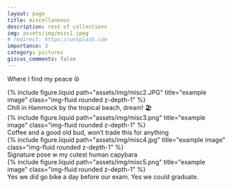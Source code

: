 ```yaml
---
layout: page
title: miscellaneous
description: rest of collections
img: assets/img/misc1.jpeg
# redirect: https://unsplash.com
importance: 3
category: pictures
giscus_comments: false
---
```


Where I find my peace ☮ 

<div class="row">
    <div class="col-sm mt-3 mt-md-0">
        {% include figure.liquid path="assets/img/misc2.JPG" title="example image" class="img-fluid rounded z-depth-1" %}
    </div>
</div>
<div class="caption">
    Chill in Hammock by the tropical beach, dream! 🏖️ 
</div>

<div class="row">
    <div class="col-sm mt-3 mt-md-0">
        {% include figure.liquid path="assets/img/misc3.png" title="example image" class="img-fluid rounded z-depth-1" %}
    </div>
</div>
<div class="caption">
    Coffee and a good old bud, won't trade this for anything 
</div>

<div class="row">
    <div class="col-sm mt-3 mt-md-0">
        {% include figure.liquid path="assets/img/misc4.jpg" title="example image" class="img-fluid rounded z-depth-1" %}
    </div>
</div>
<div class="caption">
    Signature pose w my cutest human capybara
</div>

<div class="row">
    <div class="col-sm mt-3 mt-md-0">
        {% include figure.liquid path="assets/img/misc5.png" title="example image" class="img-fluid rounded z-depth-1" %}
    </div>
</div>
<div class="caption">
    Yes we did go bike a day before our exam. Yes we could graduate. 
</div>

